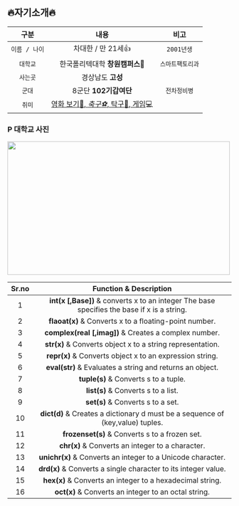 ## :fire:자기소개:fire:
| 구분 | 내용 | 비고 |
|:---:|:---:|:---:|
| `이름 / 나이` | 차대한 / 만 21세:+1: | `2001년생` |
| `대학교` | 한국폴리텍대학 **창원캠퍼스**:school: | `스마트팩토리과` | 
| `사는곳` | 경상남도 **고성** |  |
| `군대` | 8군단 **102기갑여단** | `전차정비병` |
| `취미` | <u>영화 보기:movie_camera:, _축구:soccer:_, 탁구:tennis:, 게임</u>:computer: |  |
### P 대학교 사진
<img src="https://postfiles.pstatic.net/20131106_198/wlsgoryckfh_1383707003144eFJr3_JPEG/%C6%FA%B8%AE%C5%D8%BA%BB%B0%FC%BF%B7.jpg?type=w1" width="500" height="300">

| Sr.no | Function & Description |
|:---:|:---:|
| 1 | **int(x [,Base])** & converts x to an integer The base specifies the base if x is a string.|
| 2 | **flaoat(x)** & Converts x to a floating-point number. |
| 3 | **complex(real [,imag])** & Creates a complex number. |
| 4 | **str(x)** & Converts object x to a string representation. |
| 5 | **repr(x)** & Converts object x to an expression string. |
| 6 | **eval(str)** & Evaluates a string and returns an object. |
| 7 | **tuple(s)** & Converts s to a tuple. |
| 8 | **list(s)** & Converts s to a list. |
| 9 | **set(s)** & Converts s to a set. |
| 10 | **dict(d)** & Creates a dictionary d must be a sequence of (key,value) tuples. |
| 11 | **frozenset(s)** & Converts s to a frozen set. |
| 12 | **chr(x)** & Converts an integer to a character. |
| 13 | **unichr(x)** & Converts an integer to a Unicode character. |
| 14 | **drd(x)** & Converts a single character to its integer value. |
| 15 | **hex(x)** & Converts an integer to a hexadecimal string. |
| 16 | **oct(x)** & Converts an integer to an octal string. |
